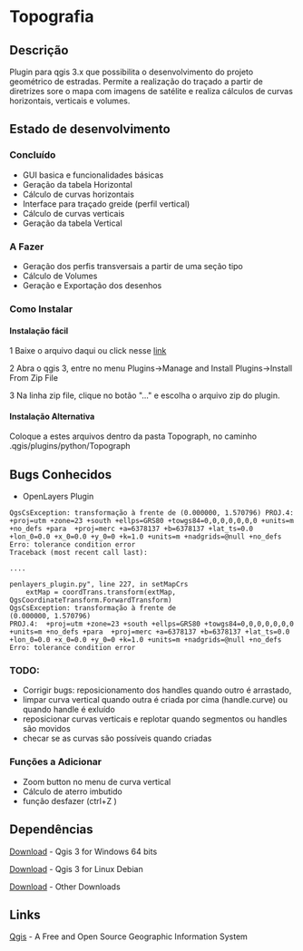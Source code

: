 # Topografia
## Descrição

Plugin para qgis 3.x que possibilita o desenvolvimento do projeto geométrico de estradas. Permite a realização do traçado a partir de diretrizes sore o mapa com imagens de satélite e realiza cálculos de curvas horizontais, verticais e volumes.


## Estado de desenvolvimento

### Concluído

* GUI basica e funcionalidades básicas
* Geração da tabela Horizontal
* Cálculo de curvas horizontais
* Interface para traçado greide (perfil vertical)
* Cálculo de curvas verticais
* Geração da tabela Vertical

### A Fazer

* Geração dos perfis transversais a partir de uma seção tipo
* Cálculo de Volumes
* Geração e Exportação dos desenhos

### Como Instalar

#### Instalação fácil

1 Baixe o arquivo daqui ou click nesse [link](https://github.com/matheusfillipe/Topografia/archive/master.zip)

2 Abra o qgis 3, entre no menu Plugins->Manage and Install Plugins->Install From Zip File

3 Na linha zip file, clique no botão "..." e escolha o arquivo zip do plugin. 

#### Instalação Alternativa

Coloque a estes arquivos dentro da pasta Topograph, no caminho .qgis/plugins/python/Topograph


## Bugs Conhecidos

* OpenLayers Plugin

```
QgsCsException: transformação à frente de (0.000000, 1.570796) PROJ.4:  +proj=utm +zone=23 +south +ellps=GRS80 +towgs84=0,0,0,0,0,0,0 +units=m +no_defs +para  +proj=merc +a=6378137 +b=6378137 +lat_ts=0.0 +lon_0=0.0 +x_0=0.0 +y_0=0 +k=1.0 +units=m +nadgrids=@null +no_defs Erro: tolerance condition error 
Traceback (most recent call last):

....

penlayers_plugin.py", line 227, in setMapCrs
    extMap = coordTrans.transform(extMap, QgsCoordinateTransform.ForwardTransform)
QgsCsException: transformação à frente de
(0.000000, 1.570796)
PROJ.4:  +proj=utm +zone=23 +south +ellps=GRS80 +towgs84=0,0,0,0,0,0,0 +units=m +no_defs +para  +proj=merc +a=6378137 +b=6378137 +lat_ts=0.0 +lon_0=0.0 +x_0=0.0 +y_0=0 +k=1.0 +units=m +nadgrids=@null +no_defs
Erro: tolerance condition error

```
### TODO:

* Corrigir bugs: reposicionamento dos handles quando outro é arrastado, 
* limpar curva vertical quando outra é criada por cima (handle.curve) ou quando handle é exluído
* reposicionar curvas verticais e replotar quando segmentos ou handles são movidos
* checar se as curvas são possíveis quando criadas

### Funções a Adicionar

* Zoom button no menu de curva vertical
* Cálculo de aterro imbutido 
* função desfazer (ctrl+Z )

## Dependências

[Download](qgis.org/downloads/QGIS-OSGeo4W-3.0.3-1-Setup-x86_64.exe) - Qgis 3 for Windows 64 bits

[Download](https://qgis.org/en/site/forusers/alldownloads.html#debian-ubuntu) - Qgis 3 for Linux Debian 

[Download](https://qgis.org/en/site/forusers/download.html) - Other Downloads





## Links
[Qgis](https://www.qgis.org) - A Free and Open Source Geographic Information System 


